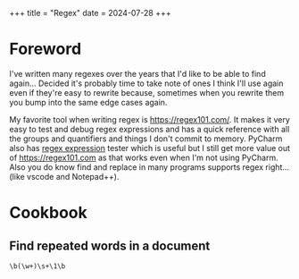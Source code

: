 +++
title = "Regex"
date = 2024-07-28
+++

# Foreword

I've written many regexes over the years that I'd like to be able to find again...
Decided it's probably time to take note of ones I think I'll use again even if they're easy to rewrite because, sometimes when you rewrite them you bump into the same edge cases again.

My favorite tool when writing regex is <https://regex101.com/>.
It makes it very easy to test and debug regex expressions and has a quick reference with all the groups and quantifiers and things I don't commit to memory.
PyCharm also has [regex expression](@/pycharm/regex/index.md) tester which is useful but I still get more value out of <https://regex101.com> as that works even when I'm not using PyCharm.
Also you do know find and replace in many programs supports regex right... (like vscode and Notepad++).

# Cookbook

## Find repeated words in a document

```re
\b(\w+)\s+\1\b
```
